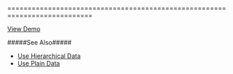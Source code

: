 <!--**
/*-------------------------------------------
    Auto-generated file. Do not modify.
-------------------------------------------

**-->
<!--handmade--><!--/handmade-->
<!--merge--><!--/merge-->
===========================================================================

<!--fullDescription-->
<a href="http://js.devexpress.com/Demos/WidgetsGallery/#demo/navigationtreeviewtreeviewplaindatastructure/" class="button orange small fix-width-155" style="margin-right: 20px;" target="_blank">View Demo</a>

#####See Also#####
- [Use Hierarchical Data](/Documentation/Guide/Widgets/TreeView/Use_Hierarchical_Data/)
- [Use Plain Data](/Documentation/Guide/Widgets/TreeView/Use_Plain_Data/)
<!--/fullDescription-->